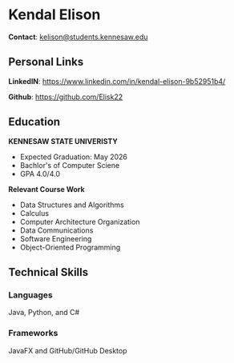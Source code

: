 # Kendal Elison
**Contact**: kelison@students.kennesaw.edu

## Personal Links
**LinkedIN**: https://www.linkedin.com/in/kendal-elison-9b52951b4/

**Github**: https://github.com/Elisk22

## Education
**KENNESAW STATE UNIVERISTY**
+ Expected Graduation: May 2026
+ Bachlor's of Computer Sciene
+ GPA 4.0/4.0

**Relevant Course Work**
+ Data Structures and Algorithms
+ Calculus
+ Computer Architecture Organization
+ Data Communications
+ Software Engineering
+ Object-Oriented Programming

## Technical Skills
### Languages
Java, Python, and C#

### Frameworks
JavaFX and GitHub/GitHub Desktop


